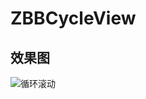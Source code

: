 # ZBBCycleView

## 效果图  
![循环滚动](https://github.com/TyouShare/ZBBCycleView/edit/master/CycleView.gif)
